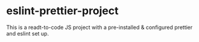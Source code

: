 # eslint-prettier-project
This is a readt-to-code JS project with a pre-installed &amp; configured prettier and eslint set up.
